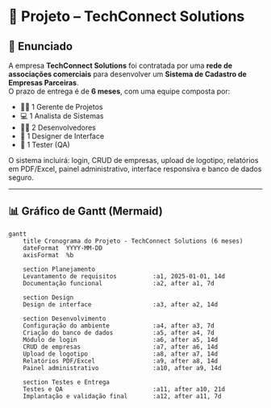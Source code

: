 # 🧭 Projeto – TechConnect Solutions

## 📘 Enunciado
A empresa **TechConnect Solutions** foi contratada por uma **rede de associações comerciais** para desenvolver um **Sistema de Cadastro de Empresas Parceiras**.  
O prazo de entrega é de **6 meses**, com uma equipe composta por:

- 👨‍💼 1 Gerente de Projetos  
- 💻 1 Analista de Sistemas  
- 👩‍💻 2 Desenvolvedores  
- 🎨 1 Designer de Interface  
- 🧪 1 Tester (QA)

O sistema incluirá: login, CRUD de empresas, upload de logotipo, relatórios em PDF/Excel, painel administrativo, interface responsiva e banco de dados seguro.

---

## 📊 Gráfico de Gantt (Mermaid)

```mermaid
gantt
    title Cronograma do Projeto - TechConnect Solutions (6 meses)
    dateFormat  YYYY-MM-DD
    axisFormat  %b

    section Planejamento
    Levantamento de requisitos          :a1, 2025-01-01, 14d
    Documentação funcional              :a2, after a1, 7d

    section Design
    Design de interface                 :a3, after a2, 14d

    section Desenvolvimento
    Configuração do ambiente            :a4, after a3, 7d
    Criação do banco de dados           :a5, after a4, 7d
    Módulo de login                     :a6, after a5, 14d
    CRUD de empresas                    :a7, after a6, 14d
    Upload de logotipo                  :a8, after a7, 14d
    Relatórios PDF/Excel                :a9, after a8, 14d
    Painel administrativo               :a10, after a9, 14d

    section Testes e Entrega
    Testes e QA                         :a11, after a10, 21d
    Implantação e validação final       :a12, after a11, 7d

